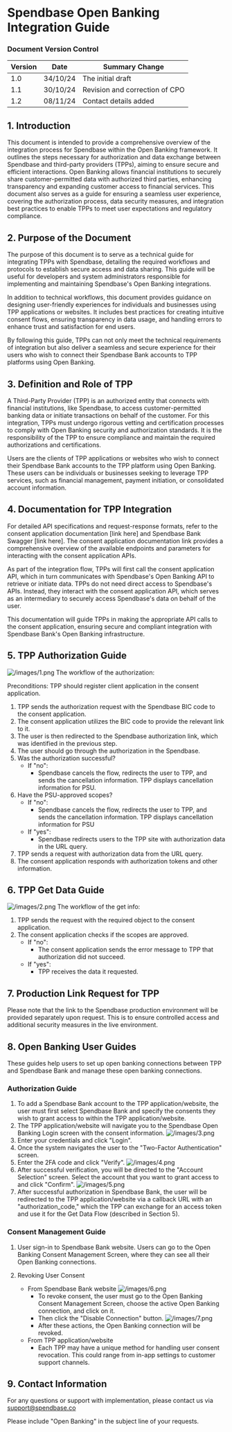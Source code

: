 # Spendbase Open Banking Integration Guide

### Document Version Control

| Version | Date | Summary Change |
|---------|------|----------------|
| 1.0 | 34/10/24 | The initial draft |
| 1.1 | 30/10/24 | Revision and correction of CPO |
| 1.2 | 08/11/24 | Contact details added |

## 1. Introduction

This document is intended to provide a comprehensive overview of the integration process for Spendbase within the Open Banking framework. It outlines the steps necessary for authorization and data exchange between Spendbase and third-party providers (TPPs), aiming to ensure secure and efficient interactions. Open Banking allows financial institutions to securely share customer-permitted data with authorized third parties, enhancing transparency and expanding customer access to financial services. This document also serves as a guide for ensuring a seamless user experience, covering the authorization process, data security measures, and integration best practices to enable TPPs to meet user expectations and regulatory compliance.

## 2. Purpose of the Document

The purpose of this document is to serve as a technical guide for integrating TPPs with Spendbase, detailing the required workflows and protocols to establish secure access and data sharing. This guide will be useful for developers and system administrators responsible for implementing and maintaining Spendbase's Open Banking integrations.

In addition to technical workflows, this document provides guidance on designing user-friendly experiences for individuals and businesses using TPP applications or websites. It includes best practices for creating intuitive consent flows, ensuring transparency in data usage, and handling errors to enhance trust and satisfaction for end users.

By following this guide, TPPs can not only meet the technical requirements of integration but also deliver a seamless and secure experience for their users who wish to connect their Spendbase Bank accounts to TPP platforms using Open Banking.

## 3. Definition and Role of TPP

A Third-Party Provider (TPP) is an authorized entity that connects with financial institutions, like Spendbase, to access customer-permitted banking data or initiate transactions on behalf of the customer. For this integration, TPPs must undergo rigorous vetting and certification processes to comply with Open Banking security and authorization standards. It is the responsibility of the TPP to ensure compliance and maintain the required authorizations and certifications.

Users are the clients of TPP applications or websites who wish to connect their Spendbase Bank accounts to the TPP platform using Open Banking. These users can be individuals or businesses seeking to leverage TPP services, such as financial management, payment initiation, or consolidated account information.

## 4. Documentation for TPP Integration

For detailed API specifications and request-response formats, refer to the consent application documentation [link here] and Spendbase Bank Swagger [link here]. The consent application documentation link provides a comprehensive overview of the available endpoints and parameters for interacting with the consent application APIs.

As part of the integration flow, TPPs will first call the consent application API, which in turn communicates with Spendbase's Open Banking API to retrieve or initiate data. TPPs do not need direct access to Spendbase's APIs. Instead, they interact with the consent application API, which serves as an intermediary to securely access Spendbase's data on behalf of the user.

This documentation will guide TPPs in making the appropriate API calls to the consent application, ensuring secure and compliant integration with Spendbase Bank's Open Banking infrastructure.

## 5. TPP Authorization Guide
![/images/1.png](/images/1.png)
The workflow of the authorization:

Preconditions: TPP should register client application in the consent application.

1. TPP sends the authorization request with the Spendbase BIC code to the consent application.
2. The consent application utilizes the BIC code to provide the relevant link to it.
3. The user is then redirected to the Spendbase authorization link, which was identified in the previous step.
4. The user should go through the authorization in the Spendbase.
5. Was the authorization successful?
   - If "no":
     * Spendbase cancels the flow, redirects the user to TPP, and sends the cancellation information. TPP displays cancellation information for PSU.
6. Have the PSU-approved scopes?
   - If "no":
     * Spendbase cancels the flow, redirects the user to TPP, and sends the cancellation information. TPP displays cancellation information for PSU
   - If "yes":
     * Spendbase redirects users to the TPP site with authorization data in the URL query.
7. TPP sends a request with authorization data from the URL query.
8. The consent application responds with authorization tokens and other information.

## 6. TPP Get Data Guide
![/images/2.png](/images/2.png)
The workflow of the get info:

1. TPP sends the request with the required object to the consent application.
2. The consent application checks if the scopes are approved.
   - If "no":
     * The consent application sends the error message to TPP that authorization did not succeed.
   - If "yes":
     * TPP receives the data it requested.

## 7. Production Link Request for TPP

Please note that the link to the Spendbase production environment will be provided separately upon request. This is to ensure controlled access and additional security measures in the live environment.

## 8. Open Banking User Guides

These guides help users to set up open banking connections between TPP and Spendbase Bank and manage these open banking connections.

### Authorization Guide

1. To add a Spendbase Bank account to the TPP application/website, the user must first select Spendbase Bank and specify the consents they wish to grant access to within the TPP application/website.
2. The TPP application/website will navigate you to the Spendbase Open Banking Login screen with the consent information.
![/images/3.png](/images/3.png)
3. Enter your credentials and click "Login".
4. Once the system navigates the user to the "Two-Factor Authentication" screen.
5. Enter the 2FA code and click "Verify".
![/images/4.png](/images/4.png)
6. After successful verification, you will be directed to the "Account Selection" screen. Select the account that you want to grant access to and click "Confirm".
![/images/5.png](/images/5.png)
7. After successful authorization in Spendbase Bank, the user will be redirected to the TPP application/website via a callback URL with an "authorization_code," which the TPP can exchange for an access token and use it for the Get Data Flow (described in Section 5).

### Consent Management Guide

1. User sign-in to Spendbase Bank website. Users can go to the Open Banking Consent Management Screen, where they can see all their Open Banking connections.

2. Revoking User Consent
   - From Spendbase Bank website
     ![/images/6.png](/images/6.png)
     * To revoke consent, the user must go to the Open Banking Consent Management Screen, choose the active Open Banking connection, and click on it.
     * Then click the "Disable Connection" button.
     ![/images/7.png](/images/7.png)
     * After these actions, the Open Banking connection will be revoked.
   - From TPP application/website
     * Each TPP may have a unique method for handling user consent revocation. This could range from in-app settings to customer support channels.

## 9. Contact Information

For any questions or support with implementation, please contact us via support@spendbase.co

Please include "Open Banking" in the subject line of your requests.
